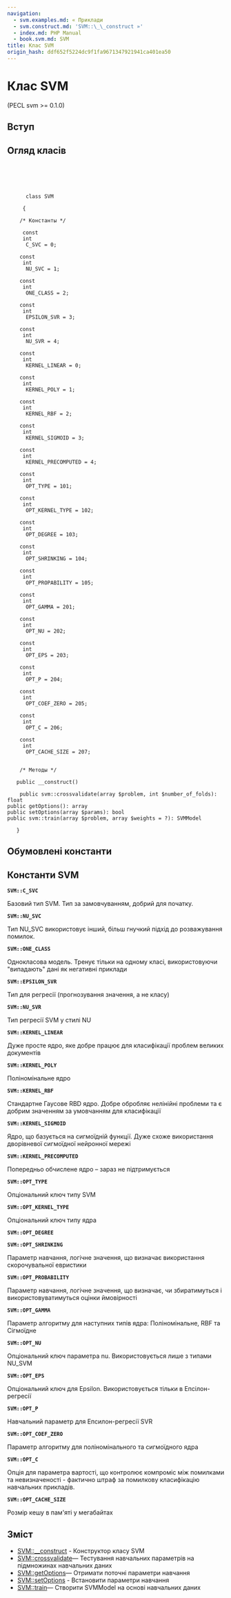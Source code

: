 ```yaml
---
navigation:
  - svm.examples.md: « Приклади
  - svm.construct.md: 'SVM::\_\_construct »'
  - index.md: PHP Manual
  - book.svm.md: SVM
title: Клас SVM
origin_hash: ddf652f5224dc9f1fa9671347921941ca401ea50
---
```

# Клас SVM

(PECL svm >= 0.1.0)

## Вступ

## Огляд класів

```classsynopsis


    
    
     
      class SVM
     
     {
    
    /* Константы */
    
     const
     int
      C_SVC = 0;

    const
     int
      NU_SVC = 1;

    const
     int
      ONE_CLASS = 2;

    const
     int
      EPSILON_SVR = 3;

    const
     int
      NU_SVR = 4;

    const
     int
      KERNEL_LINEAR = 0;

    const
     int
      KERNEL_POLY = 1;

    const
     int
      KERNEL_RBF = 2;

    const
     int
      KERNEL_SIGMOID = 3;

    const
     int
      KERNEL_PRECOMPUTED = 4;

    const
     int
      OPT_TYPE = 101;

    const
     int
      OPT_KERNEL_TYPE = 102;

    const
     int
      OPT_DEGREE = 103;

    const
     int
      OPT_SHRINKING = 104;

    const
     int
      OPT_PROPABILITY = 105;

    const
     int
      OPT_GAMMA = 201;

    const
     int
      OPT_NU = 202;

    const
     int
      OPT_EPS = 203;

    const
     int
      OPT_P = 204;

    const
     int
      OPT_COEF_ZERO = 205;

    const
     int
      OPT_C = 206;

    const
     int
      OPT_CACHE_SIZE = 207;


    /* Методы */
    
   public __construct()

    public svm::crossvalidate(array $problem, int $number_of_folds): float
public getOptions(): array
public setOptions(array $params): bool
public svm::train(array $problem, array $weights = ?): SVMModel

   }
```

## Обумовлені константи

## Константи SVM

**`SVM::C_SVC`**

Базовий тип SVM. Тип за замовчуванням, добрий для початку.

**`SVM::NU_SVC`**

Тип NU\_SVC використовує інший, більш гнучкий підхід до розважування помилок.

**`SVM::ONE_CLASS`**

Однокласова модель. Тренує тільки на одному класі, використовуючи "випадають" дані як негативні приклади

**`SVM::EPSILON_SVR`**

Тип для регресії (прогнозування значення, а не класу)

**`SVM::NU_SVR`**

Тип регресії SVM у стилі NU

**`SVM::KERNEL_LINEAR`**

Дуже просте ядро, яке добре працює для класифікації проблем великих документів

**`SVM::KERNEL_POLY`**

Поліномінальне ядро

**`SVM::KERNEL_RBF`**

Стандартне Гаусове RBD ядро. Добре обробляє нелінійні проблеми та є добрим значенням за умовчанням для класифікації

**`SVM::KERNEL_SIGMOID`**

Ядро, що базується на сигмоїдній функції. Дуже схоже використання дворівневої сигмоїдної нейронної мережі

**`SVM::KERNEL_PRECOMPUTED`**

Попередньо обчислене ядро ​​– зараз не підтримується

**`SVM::OPT_TYPE`**

Опціональний ключ типу SVM

**`SVM::OPT_KERNEL_TYPE`**

Опціональний ключ типу ядра

**`SVM::OPT_DEGREE`**

**`SVM::OPT_SHRINKING`**

Параметр навчання, логічне значення, що визначає використання скорочувальної евристики

**`SVM::OPT_PROBABILITY`**

Параметр навчання, логічне значення, що визначає, чи збиратимуться і використовуватимуться оцінки ймовірності

**`SVM::OPT_GAMMA`**

Параметр алгоритму для наступних типів ядра: Поліномінальне, RBF та Сігмоїдне

**`SVM::OPT_NU`**

Опціональний ключ параметра nu. Використовується лише з типами NU\_SVM

**`SVM::OPT_EPS`**

Опціональний ключ для Epsilon. Використовується тільки в Епсілон-регресії

**`SVM::OPT_P`**

Навчальний параметр для Епсилон-регресії SVR

**`SVM::OPT_COEF_ZERO`**

Параметр алгоритму для поліномінального та сигмоїдного ядра

**`SVM::OPT_C`**

Опція для параметра вартості, що контролює компроміс між помилками та невизначеності - фактично штраф за помилкову класифікацію навчальних прикладів.

**`SVM::OPT_CACHE_SIZE`**

Розмір кешу в пам'яті у мегабайтах

## Зміст

-   [SVM::\_\_construct](svm.construct.md) \- Конструктор класу SVM
-   [SVM::crossvalidate](svm.crossvalidate.md)— Тестування навчальних параметрів на підмножинах навчальних даних
-   [SVM::getOptions](svm.getoptions.md)— Отримати поточні параметри навчання
-   [SVM::setOptions](svm.setoptions.md) \- Встановити параметри навчання
-   [SVM::train](svm.train.md)— Створити SVMModel на основі навчальних даних
